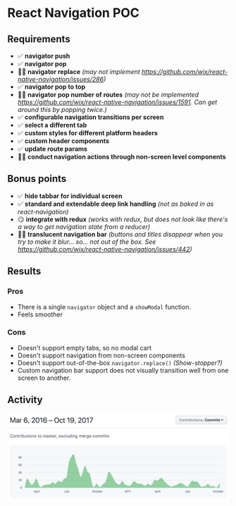 # React Navigation POC

## Requirements
 - ✅ **navigator push**
 - ✅ **navigator pop**
 - 👎🏼 **navigator replace** _(may not implement https://github.com/wix/react-native-navigation/issues/286)_
 - ✅ **navigator pop to top**
 - 👎🏼 **navigator pop number of routes** _(may not be implemented https://github.com/wix/react-native-navigation/issues/1591. Can get around this by popping twice.)_
 - ✅ **configurable navigation transitions per screen**
 - ✅ **select a different tab**
 - ✅ **custom styles for different platform headers**
 - ✅ **custom header components**
 - ✅ **update route params**
 - 👎🏼 **conduct navigation actions through non-screen level components**

## Bonus points
 - ✅ **hide tabbar for individual screen**
 - ✅ **standard and extendable deep link handling** _(not as baked in as react-navigation)_
 - 😏 **integrate with redux** _(works with redux, but does not look like there's a way to get navigation state from a reducer)_
 - 👎🏼 **translucent navigation bar** _(buttons and titles disappear when you try to make it blur... so... not out of the box. See https://github.com/wix/react-native-navigation/issues/442)_

## Results

### Pros
 - There is a single `navigator` object and a `showModal` function.
 - Feels smoother

### Cons
 - Doesn't support empty tabs, so no modal cart
 - Doesn't support navigation from non-screen components
 - Doesn't support out-of-the-box `navigator.replace()` _(Show-stopper?)_
 - Custom navigation bar support does not visually transition well from one screen to another.

## Activity
![react-native-navigation activity](activity.png)
